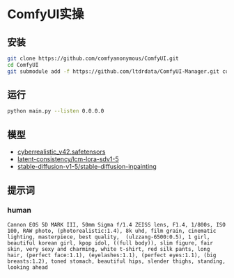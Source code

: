 # ComfyUI实操

## 安装

```bash
git clone https://github.com/comfyanonymous/ComfyUI.git
cd ComfyUI
git submodule add -f https://github.com/ltdrdata/ComfyUI-Manager.git custom_nodes/ComfyUI-Manager
```

## 运行

```bash
python main.py --listen 0.0.0.0
```
## 模型

- [cyberrealistic_v42.safetensors](https://civitai.com/models/15003?modelVersionId=198401)
- [latent-consistency/lcm-lora-sdv1-5](https://huggingface.co/latent-consistency/lcm-lora-sdv1-5)
- [stable-diffusion-v1-5/stable-diffusion-inpainting](https://huggingface.co/stable-diffusion-v1-5/stable-diffusion-inpainting)

## 提示词

### human

```text
Cannon EOS 5D MARK III, 50mm Sigma f/1.4 ZEISS lens, F1.4, 1/800s, ISO 100, RAW photo, (photorealistic:1.4), 8k uhd, film grain, cinematic lighting, masterpiece, best quality,  (ulzzang-6500:0.5), 1 girl, beautiful korean girl, kpop idol, ((full body)), slim figure, fair skin, very sexy and charming, white t-shirt, red silk pants, long hair, (perfect face:1.1), (eyelashes:1.1), (perfect eyes:1.1), (big breasts:1.2), toned stomach, beautiful hips, slender thighs, standing, looking ahead
```
